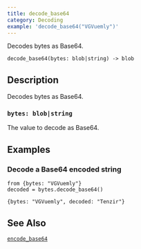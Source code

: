 ```yaml
---
title: decode_base64
category: Decoding
example: 'decode_base64("VGVuemly")'
---
```

Decodes bytes as Base64.

```tql
decode_base64(bytes: blob|string) -> blob
```

## Description

Decodes bytes as Base64.

### `bytes: blob|string`

The value to decode as Base64.

## Examples

### Decode a Base64 encoded string

```tql
from {bytes: "VGVuemly"}
decoded = bytes.decode_base64()
```

```tql
{bytes: "VGVuemly", decoded: "Tenzir"}
```

## See Also

[`encode_base64`](/reference/functions/encode_base64)
